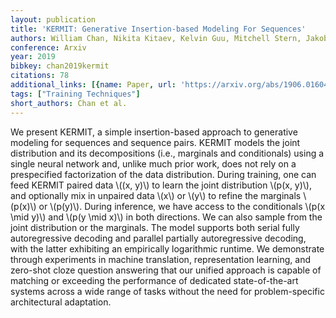 ```yaml
---
layout: publication
title: 'KERMIT: Generative Insertion-based Modeling For Sequences'
authors: William Chan, Nikita Kitaev, Kelvin Guu, Mitchell Stern, Jakob Uszkoreit
conference: Arxiv
year: 2019
bibkey: chan2019kermit
citations: 78
additional_links: [{name: Paper, url: 'https://arxiv.org/abs/1906.01604'}]
tags: ["Training Techniques"]
short_authors: Chan et al.
---
```

We present KERMIT, a simple insertion-based approach to generative modeling
for sequences and sequence pairs. KERMIT models the joint distribution and its
decompositions (i.e., marginals and conditionals) using a single neural network
and, unlike much prior work, does not rely on a prespecified factorization of
the data distribution. During training, one can feed KERMIT paired data \\((x,
y)\\) to learn the joint distribution \\(p(x, y)\\), and optionally mix in unpaired
data \\(x\\) or \\(y\\) to refine the marginals \\(p(x)\\) or \\(p(y)\\). During inference, we
have access to the conditionals \\(p(x \mid y)\\) and \\(p(y \mid x)\\) in both
directions. We can also sample from the joint distribution or the marginals.
The model supports both serial fully autoregressive decoding and parallel
partially autoregressive decoding, with the latter exhibiting an empirically
logarithmic runtime. We demonstrate through experiments in machine translation,
representation learning, and zero-shot cloze question answering that our
unified approach is capable of matching or exceeding the performance of
dedicated state-of-the-art systems across a wide range of tasks without the
need for problem-specific architectural adaptation.